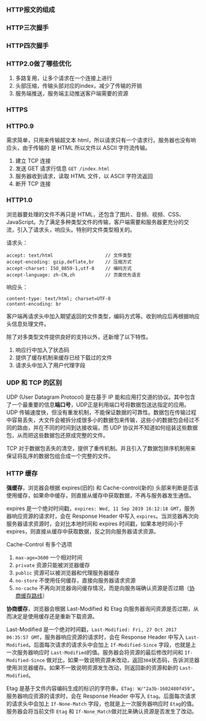 ### HTTP报文的组成

### HTTP三次握手

### HTTP四次握手

### HTTP2.0做了哪些优化

1. 多路复用，让多个请求在一个连接上进行
2. 头部压缩，传输头部对应的index，减少了传输的开销
3. 服务端推送，服务端主动推送客户端需要的资源

### HTTPS

### HTTP0.9

需求简单，只用来传输超文本 html，所以请求只有一个请求行。服务器也没有响应头，由于传输的  是 HTML 所以文件以 ASCII 字符流传输。

1. 建立 TCP 连接
2. 发送 GET 请求行信息 `GET /index.html`
3. 服务器收到请求，读取 HTML 文件，以 ASCII 字符流返回
4. 断开 TCP 连接

### HTTP1.0

浏览器要处理的文件不再只是 HTML，还包含了图片、音频、视频、CSS、JavaScript。为了满足多种类型文件的传输，客户端需要和服务器更充分的交流，引入了请求头，响应头。特别时文件类型相关的。

请求头：

```
accept: text/html                   // 文件类型
accept-encoding: gzip,deflate,br    // 压缩方式
accept-charset: ISO_8859-1,utf-8    // 编码方式
accept-language: zh-CN,zh           // 页面优先语言
```

响应头：

```
content-type: text/html; charset=UTF-8
content-encoding: br
```

客户端再请求头中加入期望返回的文件类型，编码方式等。收到响应后再根据响应头信息处理文件。

除了对多类型文件提供良好的支持以外，还新增了以下特性。

1. 响应行中加入了状态码
2. 提供了缓存机制来缓存已经下载过的文件
3. 请求头中加入了用户代理字段

### UDP 和 TCP 的区别

UDP (User Datagram Protocol) 是在基于 IP 能和应用打交道的协议。其中包含了一个最重要的信息**端口号**，UDP正是利用端口号将数据包送达指定的应用。UDP 传输速度快，但没有重发机制，不能保证数据的可靠性。数据包在传输过程中容易丢失，大文件会被拆分成很多小的数据包来传输，这些小的数据包会经过不同的路由，并在不同的时间到达接收端，而 UDP 协议并不知道如何组装这些数据包，从而把这些数据包还原成完整的文件。

TCP 对于数据包丢失的清空，提供了重传机制。并且引入了数据包排序机制用来保证将乱序的数据包组合成一个完整的文件。

### HTTP 缓存

**强缓存**，浏览器会根据 expires(旧的) 和 Cache-control(新的) 头部来判断是否该使用缓存，如果命中缓存，则直接从缓存中获取数据，不再与服务器发生通信。

expires 是一个绝对时间戳，`expires: Wed, 11 Sep 2019 16:12:18 GMT`，服务器响应资源的请求时，会在 Response Header 中写入 `expires`。当浏览器再次向服务器请求资源时，会对比本地时间和 expires 时间戳，如果本地时间小于 expires，则直接从缓存中获取数据，反之则向服务器请求资源。



Cache-Control 有多个选项

1. `max-age=3600` 一个相对时间
2. `private` 资源只能被浏览器缓存
3. `public` 资源可以被浏览器和代理服务器缓存
4. `no-store` 不使用任何缓存，直接向服务器请求资源
5. `no-cache` 不再向浏览器询问缓存情况，而是向服务端确认资源是否过期（<u>协商缓存路线</u>）



**协商缓存**，浏览器会根据 Last-Modified 和 Etag 向服务器询问资源是否过期，从而决定是使用缓存还是重新下载资源。

Last-Modified 是一个绝对时间戳，`Last-Modified: Fri, 27 Oct 2017 06:35:57 GMT`，服务器响应资源的请求时，会在 Response Header 中写入 `Last-Modified`。后面每次请求的请求头中会加上 `If-Modified-Since` 字段，也就是上一次服务器响应时 `Last-Modified`的值。服务器会将资源的最后修改时间和 `If-Modified-Since` 做对比，如果一致说明资源未改动，返回`304`状态码，告诉浏览器使用浏览器缓存。如果不一致说明资源发生改动，则返回新的资源和新的 `Last-Modified`。

Etag 是基于文件内容编码生成的标识的字符串，`ETag: W/"2a3b-1602480f459"`。服务器响应资源的请求时，会在 Response Header 中写入 `Etag`。后面每次请求的请求头中会加上 `If-None-Match` 字段，也就是上一次服务器响应时 `Etag`的值。服务器会将当前文件 `Etag` 和 `If-None_Match`做对比来确认资源是否发生了改动。